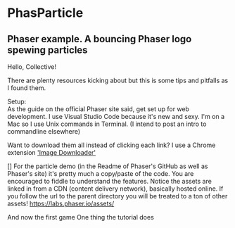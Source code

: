 # PhasParticle
Phaser example. A bouncing Phaser logo spewing particles
---

Hello, Collective!


There are plenty resources kicking about but this is some tips and pitfalls as I found them.

Setup:  
As the guide on the official Phaser site said, get set up for web development.
I use Visual Studio Code because it's new and sexy.
I'm on a Mac so I use Unix commands in Terminal. (I intend to post an intro to commandline elsewhere)

Want to download them all instead of clicking each link? I use a Chrome extension ['Image Downloader'](https://chrome.google.com/webstore/detail/image-downloader/cnpniohnfphhjihaiiggeabnkjhpaldj)

[]
For the particle demo (in the Readme of Phaser's GitHub as well as Phaser's site) it's pretty much a copy/paste of the code. You are encouraged to fiddle to understand the features.
Notice the assets are linked in from a CDN (content delivery network), basically hosted online. If you follow the url to the parent directory you will be treated to a ton of other assets!
https://labs.phaser.io/assets/


And now the first game
One thing the tutorial does